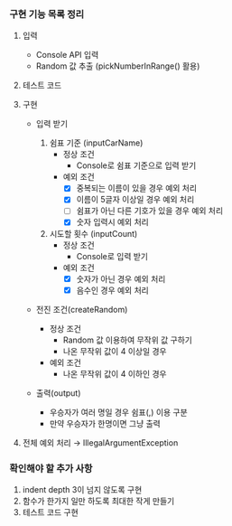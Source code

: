 ### 구현 기능 목록 정리
1. 입력
    - Console API 입력 
    - Random 값 추출 (pickNumberInRange() 활용)
   
2. 테스트 코드
3. 구현 
    - 입력 받기
      1. 쉼표 기준 (inputCarName)
          - 정상 조건
              - Console로 쉼표 기준으로 입력 받기
          - 예외 조건
            - [X] 중복되는 이름이 있을 경우 예외 처리 
            - [X] 이름이 5글자 이상일 경우 예외 처리
            - [ ] 쉼표가 아닌 다른 기호가 있을 경우 예외 처리
            - [X] 숫자 입력시 예외 처리

      2. 시도할 횟수 (inputCount)
         - 정상 조건
             - Console로 입력 받기
         - 예외 조건
             - [X] 숫자가 아닌 경우 예외 처리
             - [X] 음수인 경우 예외 처리 

   - 전진 조건(createRandom)
     - 정상 조건
       - Random 값 이용하여 무작위 값 구하기
       - 나온 무작위 값이 4 이상일 경우
     - 예외 조건
        - 나온 무작위 값이 4 이하인 경우

   - 출력(output)
     - 우승자가 여러 명일 경우 쉼표(,) 이용 구분
     - 만약 우승자가 한명이면 그냥 출력
     
4. 전체 예외 처리 → IllegalArgumentException


### 확인해야 할 추가 사항
1. indent depth 3이 넘지 않도록 구현
2. 함수가 한가지 일만 하도록 최대한 작게 만들기
3. 테스트 코드 구현